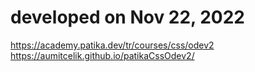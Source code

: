 # developed on Nov 22, 2022  
https://academy.patika.dev/tr/courses/css/odev2  
https://aumitcelik.github.io/patikaCssOdev2/
